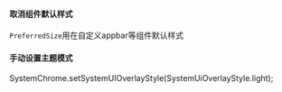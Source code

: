 #### 取消组件默认样式
``` PreferredSize ```用在自定义appbar等组件默认样式
#### 手动设置主题模式
SystemChrome.setSystemUIOverlayStyle(SystemUiOverlayStyle.light);